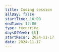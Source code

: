 ```yaml
---
title: Coding session
allDay: false
startTime: 10:00
endTime: 13:00
type: recurring
daysOfWeek: [U]
startRecur: 2024-11-17
date: 2024-11-17
---
```

